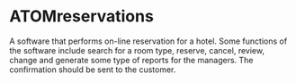 # ATOMreservations
A software that performs on-line reservation for a hotel. Some functions of the software include search for a room type, reserve, cancel, review, change and generate some type of reports for the managers. The confirmation should be sent to the customer.
